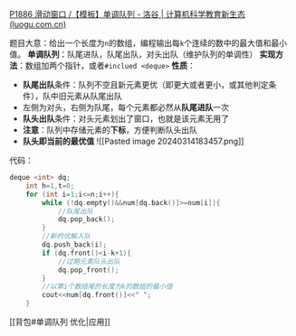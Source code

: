 [P1886 滑动窗口 /【模板】单调队列 - 洛谷 | 计算机科学教育新生态 (luogu.com.cn)](https://www.luogu.com.cn/problem/P1886)

题目大意：给出一个长度为`n`的数组，编程输出每`k`个连续的数中的最大值和最小值。
**单调队列**：队尾进队，队尾出队，对头出队（维护队列的单调性）
**实现方法**：数组加两个指针，或者`#inclued <deque>`
**性质**：
- **队尾出队**条件：队列不空且新元素更优（即更大或者更小，或其他判定条件），队中旧元素从队尾出队
- 左侧为对头，右侧为队尾，每个元素都必然从**队尾进队**一次
- **队头出队**条件：对头元素划出了窗口，也就是该元素无用了
- **注意**：队列中存储元素的**下标**，方便判断队头出队
- **队头即当前的最优值**
![[Pasted image 20240314183457.png]]

代码：
```cpp
deque <int> dq;
	int h=1,t=0;
	for (int i=1;i<=n;i++){
		while (!dq.empty()&&num[dq.back()]>=num[i]){
			//队尾出队
			dq.pop_back();
		}
		//新的优解入队
		dq.push_back(i);
		if (dq.front()<i-k+1){
			//过期元素队头出队
			dq.pop_front();
		}
		//以第i个数结尾的长度为k的数组的最小值
		cout<<num[dq.front()]<<" ";
	}
```
[[背包#单调队列 优化|应用]]


